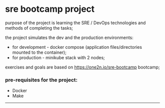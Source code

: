 # sre bootcamp project

purpose of the project is learning the SRE / DevOps technologies and methods of completing the tasks;

the project simulates the dev and the production environments:
- for development - docker compose (application files/directories mounted to the container);
- for production - minikube stack with 2 nodes;

exercises and goals are based on https://one2n.io/sre-bootcamp bootcamp;

### pre-requisites for the project:
- Docker
- Make

---

